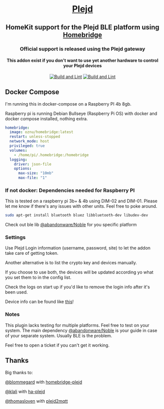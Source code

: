 <SPAN ALIGN="CENTER" STYLE="text-align:center">
<DIV ALIGN="CENTER" STYLE="text-align:center">

# [Plejd](https://www.plejd.com)

## HomeKit support for the Plejd BLE platform using [Homebridge](https://homebridge.io)

### Official support is released using the Plejd gateway

#### This addon exist if you don't want to use yet another hardware to control your Plejd devices

[![Build and Lint](https://img.shields.io/github/workflow/status/herlix/homebridge-plejd/Build%20and%20Lint?style=flat-square)](https://github.com/Herlix/homebridge-plejd/actions/workflows/build.yml)
[![Build and Lint](https://img.shields.io/npm/dm/homebridge-plejd?style=flat-square)](https://github.com/Herlix/homebridge-plejd/actions/workflows/build.yml)

</DIV>
</SPAN>

## Docker Compose

I'm running this in docker-compose on a Raspberry PI 4b 8gb.

Raspberry pi is running Debian Bullseye (Raspberry Pi OS) with docker and docker compose installed, nothing extra.

```yml
homebridge:
  image: oznu/homebridge:latest
  restart: unless-stopped
  network_mode: host
  privileged: true
  volumes:
    - /home/pi/.homebridge:/homebridge
  logging:
    driver: json-file
    options:
      max-size: "10mb"
      max-file: "1"
```

### If not docker: Dependencies needed for Raspberry PI

This is tested on a raspberry pi 3b+ & 4b using DIM-02 and DIM-01. Please let me know if there's any issues with other units. Feel free to poke around.

```bash
sudo apt-get install bluetooth bluez libbluetooth-dev libudev-dev
```

Check out ble lib [@abandonware/Noble](https://github.com/abandonware/noble) for you specific platform

### Settings

Use Plejd Login information (username, password, site) to let the addon take care of getting token.

Another alternative is to list the crypto key and devices manually.

If you choose to use both, the devices will be updated according yo what you set them to in the config list.

Check the logs on start up if you'd like to remove the login info after it's been used.

Device info can be found like [this](./docs/Device%20Info.md)!

### Notes

This plugin lacks testing for multiple platforms. Feel free to test on your system. The main dependency [@abandonware/Noble](https://github.com/abandonware/noble) is your guide in case of your separate system. Usually BLE is the problem.

Feel free to open a ticket if you can't get it working.

## Thanks

Big thanks to:

[@blommegard](https://github.com/blommegard) with [homebridge-plejd](https://github.com/blommegard/homebridge-plejd)

[@klali](https://github.com/klali) with [ha-plejd](https://github.com/klali/ha-plejd)

[@thomasloven](https://github.com/thomasloven) with [plejd2mqtt](https://github.com/thomasloven/plejd2mqtt)
